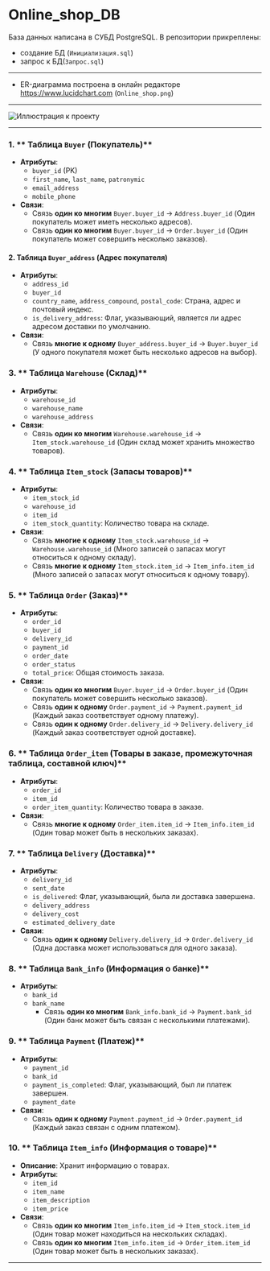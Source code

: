# Online_shop_DB
База данных написана в СУБД PostgreSQL. В репозитории прикреплены:
- создание БД (`Инициализация.sql`)
- запрос к БД(`Запрос.sql`)
---
- ER-диаграмма построена в онлайн редакторе https://www.lucidchart.com (`Online_shop.png`)
---
![Иллюстрация к проекту]([https://github.com/Sonkopeter/Library-DB/blob/main/LibraryDB.png](https://github.com/Sonkopeter/Online_shop_DB/blob/main/Online_shop.png))

---

### 1. ** Таблица `Buyer` (Покупатель)**
  - **Атрибуты**:
    - `buyer_id` (PK)
    - `first_name`, `last_name`, `patronymic`
    - `email_address`
    - `mobile_phone`
  - **Связи**:
    - Связь **один ко многим**  `Buyer.buyer_id` → `Address.buyer_id` (Один покупатель может иметь несколько адресов).
    - Связь **один ко многим**  `Buyer.buyer_id` → `Order.buyer_id` (Один покупатель может совершить несколько заказов).


#### 2. **Таблица `Buyer_address` (Адрес покупателя)**
  - **Атрибуты**:
    - `address_id` 
    - `buyer_id` 
    - `country_name`, `address_compound`, `postal_code`: Страна, адрес и почтовый индекс.
    - `is_delivery_address`: Флаг, указывающий, является ли адрес адресом доставки по умолчанию.
  - **Связи**:
    - Связь **многие к одному** `Buyer_address.buyer_id` → `Buyer.buyer_id` (У одного покупателя может быть несколько адресов на выбор).

      
### 3. ** Таблица `Warehouse` (Склад)**
- **Атрибуты**:
  - `warehouse_id`
  - `warehouse_name`
  - `warehouse_address`
- **Связи**:
    - Связь **один ко многим** `Warehouse.warehouse_id` → `Item_stock.warehouse_id` (Один склад может хранить множество товаров).

### 4. ** Таблица `Item_stock` (Запасы товаров)**
- **Атрибуты**:
  - `item_stock_id` 
  - `warehouse_id` 
  - `item_id` 
  - `item_stock_quantity`: Количество товара на складе.
- **Связи**:
    - Связь **многие к одному** `Item_stock.warehouse_id` → `Warehouse.warehouse_id` (Много записей о запасах могут относиться к одному складу).
    - Связь **многие к одному** `Item_stock.item_id` → `Item_info.item_id` (Много записей о запасах могут относиться к одному товару).

### 5. ** Таблица `Order` (Заказ)**
- **Атрибуты**:
  - `order_id` 
  - `buyer_id`
  - `delivery_id` 
  - `payment_id` 
  - `order_date`
  - `order_status`
  - `total_price`: Общая стоимость заказа.
- **Связи**:
    - Связь **один ко многим** `Buyer.buyer_id` → `Order.buyer_id` (Один покупатель может совершить несколько заказов).
    - Связь **один к одному** `Order.payment_id` → `Payment.payment_id` (Каждый заказ соответствует одному платежу).
    - Связь **один к одному** `Order.delivery_id` → `Delivery.delivery_id` (Каждый заказ соответствует одной доставке).

### 6. ** Таблица `Order_item` (Товары в заказе, промежуточная таблица, составной ключ)**
- **Атрибуты**:
  - `order_id` 
  - `item_id` 
  - `order_item_quantity`: Количество товара в заказе.
- **Связи**:
    - Связь **многие к одному** `Order_item.item_id` → `Item_info.item_id` (Один товар может быть в нескольких заказах).
      
### 7. ** Таблица `Delivery` (Доставка)**
- **Атрибуты**:
  - `delivery_id` 
  - `sent_date`
  - `is_delivered`: Флаг, указывающий, была ли доставка завершена.
  - `delivery_address`
  - `delivery_cost`
  - `estimated_delivery_date`
- **Связи**:
    - Связь **один к одному** `Delivery.delivery_id` → `Order.delivery_id` (Одна доставка может использоваться для одного заказа).

### 8. ** Таблица `Bank_info` (Информация о банке)**
- **Атрибуты**:
  - `bank_id` 
  - `bank_name`
    - Связь **один ко многим** `Bank_info.bank_id` → `Payment.bank_id` (Один банк может быть связан с несколькими платежами).

### 9. ** Таблица `Payment` (Платеж)**
- **Атрибуты**:
  - `payment_id` 
  - `bank_id` 
  - `payment_is_completed`: Флаг, указывающий, был ли платеж завершен.
  - `payment_date`
- **Связи**:
    - Связь **один к одному** `Payment.payment_id` → `Order.payment_id` (Каждый заказ связан с одним платежом).

### 10. ** Таблица `Item_info` (Информация о товаре)**
- **Описание**: Хранит информацию о товарах.
- **Атрибуты**:
  - `item_id` 
  - `item_name`
  - `item_description`
  - `item_price`
- **Связи**:
    - Связь **один ко многим** `Item_info.item_id` → `Item_stock.item_id` (Один товар может находиться на нескольких складах).
    - Связь **один ко многим** `Item_info.item_id` → `Order_item.item_id` (Один товар может быть в нескольких заказах).

---
